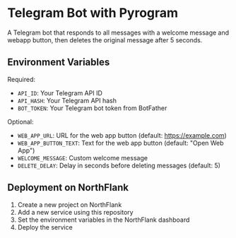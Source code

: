# Telegram Bot with Pyrogram

A Telegram bot that responds to all messages with a welcome message and webapp button, then deletes the original message after 5 seconds.

## Environment Variables

Required:
- `API_ID`: Your Telegram API ID
- `API_HASH`: Your Telegram API hash
- `BOT_TOKEN`: Your Telegram bot token from BotFather

Optional:
- `WEB_APP_URL`: URL for the web app button (default: https://example.com)
- `WEB_APP_BUTTON_TEXT`: Text for the web app button (default: "Open Web App")
- `WELCOME_MESSAGE`: Custom welcome message
- `DELETE_DELAY`: Delay in seconds before deleting messages (default: 5)

## Deployment on NorthFlank

1. Create a new project on NorthFlank
2. Add a new service using this repository
3. Set the environment variables in the NorthFlank dashboard
4. Deploy the service
